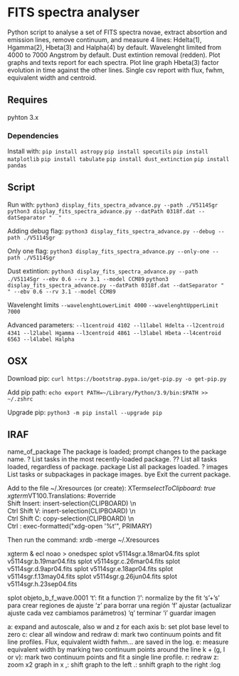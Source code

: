 # FITS spectra analyser
Python script to analyse a set of FITS spectra novae, extract absortion and emission lines, remove continuum, and measure 4 lines: Hdelta(1), Hgamma(2), Hbeta(3) and Halpha(4) by default.
Wavelenght limited from 4000 to 7000 Angstrom by default.
Dust extintion removal (redden).
Plot graphs and texts report for each spectra.
Plot line graph Hbeta(3) factor evolution in time against the other lines. 
Single csv report with flux, fwhm, equivalent width and centroid.

## Requires
pyhton 3.x

### Dependencies
Install with:
`pip install astropy`
`pip install specutils`
`pip install matplotlib`
`pip install tabulate`
`pip install dust_extinction`
`pip install pandas`

## Script
Run with:
`python3 display_fits_spectra_advance.py --path ./V5114Sgr`
`python3 display_fits_spectra_advance.py --datPath 0318f.dat --datSeparator "  "`

Adding debug flag:
`python3 display_fits_spectra_advance.py --debug --path ./V5114Sgr`

Only one flag:
`python3 display_fits_spectra_advance.py --only-one --path ./V5114Sgr`

Dust extintion:
`python3 display_fits_spectra_advance.py --path ./V5114Sgr --ebv 0.6 --rv 3.1 --model CCM89`
`python3 display_fits_spectra_advance.py --datPath 0318f.dat --datSeparator "  " --ebv 0.6 --rv 3.1 --model CCM89`

Wavelenght limits
`--wavelenghtLowerLimit 4000`
`--wavelenghtUpperLimit 7000`

Advanced parameters:
`--l1centroid 4102 --l1label Hdelta`
`--l2centroid 4341 --l2label Hgamma`
`--l3centroid 4861 --l3label Hbeta`
`--l4centroid 6563 --l4label Halpha`

## OSX
Download pip:
`curl https://bootstrap.pypa.io/get-pip.py -o get-pip.py`

Add pip path:
`echo export PATH=~/Library/Python/3.9/bin:$PATH >> ~/.zshrc`

Upgrade pip:
`python3 -m pip install --upgrade pip`


## IRAF
name_of_package	The package is loaded; prompt changes to the package name.
?	List tasks in the most recently-loaded package.
??	List all tasks loaded, regardless of package.
package	List all packages loaded.
? images	List tasks or subpackages in package images.
bye	Exit the current package.

Add to the file ~/.Xresources (or create):
XTerm*selectToClipboard: true
xgterm*VT100.Translations: #override \
      Shift <KeyPress> Insert: insert-selection(CLIPBOARD) \n\
      Ctrl Shift <Key>V:    insert-selection(CLIPBOARD) \n\
      Ctrl Shift <Key>C:    copy-selection(CLIPBOARD) \n\
      Ctrl <Btn1Up>: exec-formatted("xdg-open '%t'", PRIMARY)

Then run the command:
xrdb -merge ~/.Xresources

xgterm &
ecl
noao > onedspec
splot v5114sgr.a.18mar04.fits
splot v5114sgr.b.19mar04.fits
splot v5114sgr.c.26mar04.fits
splot v5114sgr.d.9apr04.fits
splot v5114sgr.e.18apr04.fits
splot v5114sgr.f.13may04.fits
splot v5114sgr.g.26jun04.fits
splot v5114sgr.h.23sep04.fits



splot objeto_b_f_wave.0001
‘t’: fit a function
‘/’: normalize by the fit
‘s’+’s’ para crear regiones de ajuste ‘z’ para borrar una región
‘f’ ajustar (actualizar ajuste cada vez
cambiamos parámetros) ‘q’ terminar
‘i’ guardar imagen

a: expand and autoscale, also w and z for each axis
b: set plot base level to zero
c: clear all window and redraw
d: mark two continuum points and fit line profiles. Flux, equivalent width fwhm... are saved in the log.
e: measure equivalent width by marking two continuum points around the line
k + (g, l or v): mark two continuum points and fit a single line profile.
r: redraw
z: zoom x2 graph in x
,: shift graph to the left
.: snhift graph to the right
:log
